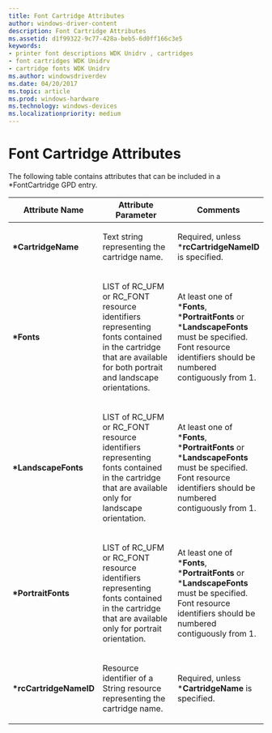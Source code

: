 ```yaml
---
title: Font Cartridge Attributes
author: windows-driver-content
description: Font Cartridge Attributes
ms.assetid: d1f99322-9c77-428a-beb5-6d0ff166c3e5
keywords:
- printer font descriptions WDK Unidrv , cartridges
- font cartridges WDK Unidrv
- cartridge fonts WDK Unidrv
ms.author: windowsdriverdev
ms.date: 04/20/2017
ms.topic: article
ms.prod: windows-hardware
ms.technology: windows-devices
ms.localizationpriority: medium
---
```


# Font Cartridge Attributes





The following table contains attributes that can be included in a \*FontCartridge GPD entry.

<table>
<colgroup>
<col width="33%" />
<col width="33%" />
<col width="33%" />
</colgroup>
<thead>
<tr class="header">
<th>Attribute Name</th>
<th>Attribute Parameter</th>
<th>Comments</th>
</tr>
</thead>
<tbody>
<tr class="odd">
<td><p><strong>*CartridgeName</strong></p></td>
<td><p>Text string representing the cartridge name.</p></td>
<td><p>Required, unless *<strong>rcCartridgeNameID</strong> is specified.</p></td>
</tr>
<tr class="even">
<td><p><strong>*Fonts</strong></p></td>
<td><p>LIST of RC_UFM or RC_FONT resource identifiers representing fonts contained in the cartridge that are available for both portrait and landscape orientations.</p></td>
<td><p>At least one of *<strong>Fonts</strong>, *<strong>PortraitFonts</strong> or *<strong>LandscapeFonts</strong> must be specified. Font resource identifiers should be numbered contiguously from 1.</p></td>
</tr>
<tr class="odd">
<td><p><strong>*LandscapeFonts</strong></p></td>
<td><p>LIST of RC_UFM or RC_FONT resource identifiers representing fonts contained in the cartridge that are available only for landscape orientation.</p></td>
<td><p>At least one of *<strong>Fonts</strong>, *<strong>PortraitFonts</strong> or *<strong>LandscapeFonts</strong> must be specified. Font resource identifiers should be numbered contiguously from 1.</p></td>
</tr>
<tr class="even">
<td><p><strong>*PortraitFonts</strong></p></td>
<td><p>LIST of RC_UFM or RC_FONT resource identifiers representing fonts contained in the cartridge that are available only for portrait orientation.</p></td>
<td><p>At least one of *<strong>Fonts</strong>, *<strong>PortraitFonts</strong> or *<strong>LandscapeFonts</strong> must be specified. Font resource identifiers should be numbered contiguously from 1.</p></td>
</tr>
<tr class="odd">
<td><p><strong>*rcCartridgeNameID</strong></p></td>
<td><p>Resource identifier of a String resource representing the cartridge name.</p></td>
<td><p>Required, unless *<strong>CartridgeName</strong> is specified.</p></td>
</tr>
</tbody>
</table>

 

 

 




